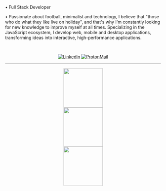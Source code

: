 • Full Stack Developer <br>

• Passionate about football, minimalist and technology, I believe that "those who do what they like live on holiday", and that's why I'm constantly looking for new knowledge to improve myself at all times. Specializing in the JavaScript ecosystem, I develop web, mobile and desktop applications, transforming ideas into interactive, high-performance applications.

<br>

<div align="center">

[![LinkedIn](https://custom-icon-badges.demolab.com/badge/LinkedIn-white?logo=linkedin&logoColor=black)](https://www.linkedin.com/in/eduardxdc/)
[![ProtonMail](https://img.shields.io/badge/eduardxdc@proton.me-white?logo=protonmail&logoColor=black)](mailto:eduardxdc@proton.me)

</div>

<hr>
<a href="https://www.linkedin.com/in/eduardxdc/" style="display: grid; justify-content: center; align-items: center;">
  <img 
    style="height: 127px; "
    src="https://github-readme-streak-stats.herokuapp.com?user=eduardxdc&theme=graywhite&hide_border=true" 
  />
  <img 
    style="height: 127px;"
    src="https://github-readme-stats.vercel.app/api?username=eduardxdc&theme=graywhite&rank_icon=github" 
  />
  <img 
    style="height: 127px;" 
    src="https://github-readme-stats.vercel.app/api/top-langs/?username=eduardxdc&theme=graywhite&hide_border=true&layout=compact&langs_count=5&locale=en" 
  />
</a>
